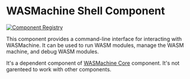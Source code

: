 # WASMachine Shell Component

[![Component Registry](https://components.espressif.com/components/espressif/wasmachine_shell/badge.svg)](https://components.espressif.com/components/espressif/wasmachine_shell)

This component provides a command-line interface for interacting with WASMachine. It can be used to run WASM modules, manage the WASM machine, and debug WASM modules.

It's a dependent component of [WASMachine Core](https://components.espressif.com/components/espressif/wasmachine_core) component. It's not garenteed to work with other components.
